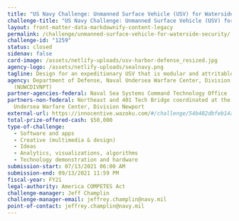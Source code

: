 ```yaml
---
title: "US Navy Challenge: Unmanned Surface Vehicle (USV) for Waterside Security "
challenge-title: "US Navy Challenge: Unmanned Surface Vehicle (USV) for Waterside Security "
layout: front-matter-data-markdownify-content-legacy
permalink: /challenge/unmanned-surface-vehicle-for-waterside-security/
challenge-id: "1259"
status: closed
sidenav: false
card-image: /assets/netlify-uploads/usv-harbor-defense_resized.jpg
agency-logo: /assets/netlify-uploads/sealnavy.png
tagline: Design for an expeditionary USV that is modular and attritable
agency: Department of Defense, Naval Undersea Warfare Center, Division Newport
  (NUWCDIVNPT)
partner-agencies-federal: Naval Sea Systems Command Technology Office
partners-non-federal: Northeast and 401 Tech Bridge coordinated at the Naval
  Undersea Warfare Center, Division Newport
external-url: https://innocentive.wazoku.com/#/challenge/54b482dbfeb14a07bfd120ce1b8d34a8
total-prize-offered-cash: $50,000
type-of-challenge:
  - Software and apps
  - Creative (multimedia & design)
  - Ideas
  - Analytics, visualizations, algorithms
  - Technology demonstration and hardware
submission-start: 07/13/2021 06:00 AM
submission-end: 09/13/2021 11:59 PM
fiscal-year: FY21
legal-authority: America COMPETES Act
challenge-manager: Jeff Champlin
challenge-manager-email: jeffrey.champlin@navy.mil
point-of-contact: jeffrey.champlin@navy.mil
---
```

